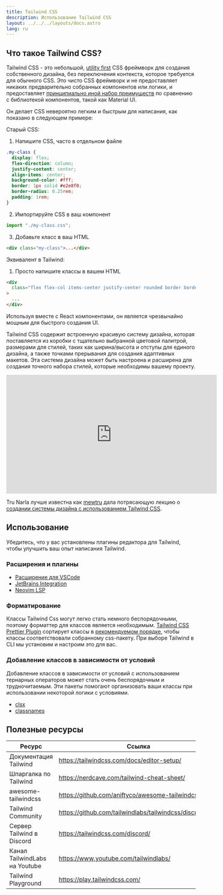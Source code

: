 ```yaml
---
title: Tailwind CSS
description: Использование Tailwind CSS
layout: ../../../layouts/docs.astro
lang: ru
---
```


## Что такое Tailwind CSS?

Tailwind CSS - это небольшой, [utility first](https://tailwindcss.com/docs/utility-first) CSS фреймворк для создания собственного дизайна, без переключения контекста, которое требуется для обычного CSS. Это чисто CSS фреймворк и не предоставляет никаких предварительно собранных компонентов или логики, и предоставляет [принципиально иной набор преимуществ](https://www.youtube.com/watch?v=CQuTF-bkOgc) по сравнению с библиотекой компонентов, такой как Material UI.

Он делает CSS невероятно легким и быстрым для написания, как показано в следующем примере:

Старый CSS:

1. Напишите CSS, часто в отдельном файле

```css
.my-class {
  display: flex;
  flex-direction: column;
  justify-content: center;
  align-items: center;
  background-color: #fff;
  border: 1px solid #e2e8f0;
  border-radius: 0.25rem;
  padding: 1rem;
}
```

2. Импортируйте CSS в ваш компонент

```jsx
import "./my-class.css";
```

3. Добавьте класс в ваш HTML

```html
<div class="my-class">...</div>
```

Эквивалент в Tailwind:

1. Просто напишите классы в вашем HTML

```html
<div
  class="flex flex-col items-center justify-center rounded border border-gray-200 bg-white p-4"
>
  ...
</div>
```

Используя вместе с React компонентами, он является чрезвычайно мощным для быстрого создания UI.

Tailwind CSS содержит встроенную красивую систему дизайна, которая поставляется из коробки с тщательно выбранной цветовой палитрой, размерами для стилей, таких как ширина/высота и отступы для единого дизайна, а также точками прерывания для создания адаптивных макетов. Эта система дизайна может быть настроена и расширена для создания точного набора стилей, которые необходимы вашему проекту.

<div class="embed">
<iframe width="560" height="315" src="https://www.youtube.com/embed/T-Zv73yZ_QI" title="YouTube video player" frameborder="0" allow="accelerometer; autoplay; clipboard-write; encrypted-media; gyroscope; picture-in-picture" allowfullscreen></iframe>
</div>

Tru Narla лучше известна как [mewtru](https://twitter.com/trunarla) дала потрясающую лекцию о [создании системы дизайна с использованием Tailwind CSS](https://www.youtube.com/watch?v=T-Zv73yZ_QI).

## Использование

Убедитесь, что у вас установлены плагины редактора для Tailwind, чтобы улучшить ваш опыт написания Tailwind.

### Расширения и плагины

- [Расширение для VSCode](https://marketplace.visualstudio.com/items?itemName=bradlc.vscode-tailwindcss)
- [JetBrains Integration](https://www.jetbrains.com/help/webstorm/tailwind-css.html#ws_css_tailwind_install)
- [Neovim LSP](https://github.com/neovim/nvim-lspconfig/blob/master/doc/server_configurations.md#tailwindcss)

### Форматирование

Классы Tailwind Css могут легко стать немного беспорядочными, поэтому форматтер для классов является необходимым. [Tailwind CSS Prettier Plugin](https://github.com/tailwindlabs/prettier-plugin-tailwindcss) сортирует классы в [рекомендуемом порядке](https://tailwindcss.com/blog/automatic-class-sorting-with-prettier#how-classes-are-sorted), чтобы классы соответствовали собранному css-пакету. При выборе Tailwind в CLI мы установим и настроим это для вас.

### Добавление классов в зависимости от условий

Добавление классов в зависимости от условий с использованием тернарных операторов может стать очень беспорядочным и трудночитаемым. Эти пакеты помогают организовать ваши классы при использовании некоторой логики с условиями.

- [clsx](https://github.com/lukeed/clsx)
- [classnames](https://github.com/JedWatson/classnames)

## Полезные ресурсы

| Ресурс                       | Ссылка                                                   |
| ---------------------------- | -------------------------------------------------------- |
| Документация Tailwind                 | https://tailwindcss.com/docs/editor-setup/               |
| Шпаргалка по Tailwind          | https://nerdcave.com/tailwind-cheat-sheet/               |
| awesome-tailwindcss          | https://github.com/aniftyco/awesome-tailwindcss/         |
| Tailwind Community           | https://github.com/tailwindlabs/tailwindcss/discussions/ |
| Сервер Tailwind в Discord       | https://tailwindcss.com/discord/                         |
| Канал TailwindLabs на Youtube | https://www.youtube.com/tailwindlabs/                    |
| Tailwind Playground          | https://play.tailwindcss.com/                            |
